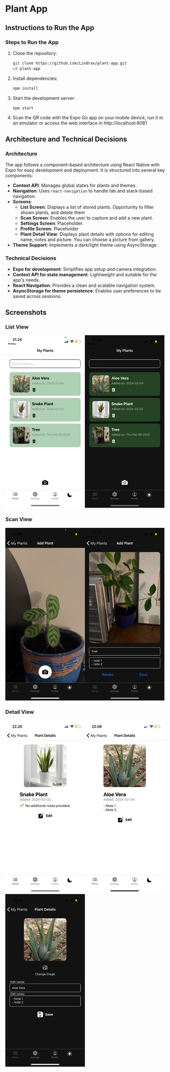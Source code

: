 # Plant App

## Instructions to Run the App

### Steps to Run the App

1. Clone the repository:
   ```sh
   git clone https://github.com/Lindrax/plant-app.git
   cd plant-app
   ```
2. Install dependencies:
   ```sh
   npm install
   ```
3. Start the development server:
   ```sh
   npm start
   ```
4. Scan the QR code with the Expo Go app on your mobile device, run it in an emulator or access the web interface in http://localhost:8081

## Architecture and Technical Decisions

### Architecture

The app follows a component-based architecture using React Native with Expo for easy development and deployment. It is structured into several key components:

- **Context API**: Manages global states for plants and themes.
- **Navigation**: Uses `react-navigation` to handle tab and stack-based navigation.
- **Screens**:
  - **List Screen**: Displays a list of stored plants. Opportunity to filter shown plants, and delete them
  - **Scan Screen**: Enables the user to capture and add a new plant.
  - **Settings Screen**: Placeholder.
  - **Profile Screen**: Placeholder
  - **Plant Detail View**: Displays plant details with options for editing name, notes and picture. You can choose a picture from gallery.
- **Theme Support**: Implements a dark/light theme using AsyncStorage.

### Technical Decisions

- **Expo for development**: Simplifies app setup and camera integration.
- **Context API for state management**: Lightweight and suitable for the app's needs.
- **React Navigation**: Provides a clean and scalable navigation system.
- **AsyncStorage for theme persistence**: Enables user preferences to be saved across sessions.

## Screenshots

### List View

<img src="./documents/image.png" alt="List View" width="250"><img src="./documents/image-1.png" alt="List View Darkmode" width="250">

### Scan View

<img src="./documents/image-2.png" alt="Scan View" width="250"><img src="./documents/image-3.png" alt="Scan View Darkmode" width="250">

### Detail View

<img src="./documents/image-4.png" alt="Detail View (no notes)" width="250"><img src="./documents/image-6.png" alt="Detail View with notes" width="250"><img src="./documents/image-5.png" alt="Edit View" width="250">
